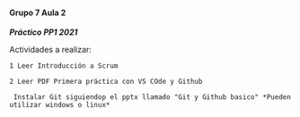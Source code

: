 #### Grupo 7 Aula 2

***Práctico PP1 2021***

 Actividades a realizar:

    1 Leer Introducción a Scrum

    2 Leer PDF Primera práctica con VS COde y Github
    
     Instalar Git siguiendop el pptx llamado "Git y Github basico" *Pueden utilizar windows o linux*
